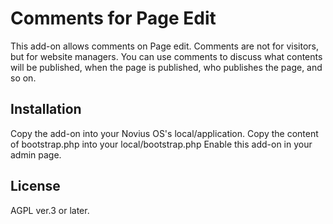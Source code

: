 # Comments for Page Edit

This add-on allows comments on Page edit. Comments are not for visitors, but for website managers.
You can use comments to discuss what contents will be published, when the page is published, who publishes the page, and so on.

## Installation

Copy the add-on into your Novius OS's local/application.
Copy the content of bootstrap.php into your local/bootstrap.php
Enable this add-on in your admin page.

## License

AGPL ver.3 or later.
